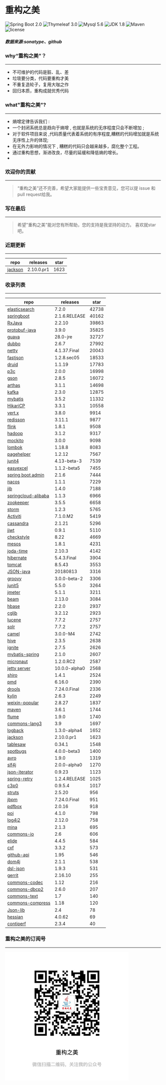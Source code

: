 # 重构之美
![Spring Boot 2.0](https://img.shields.io/badge/Spring%20Boot-2.0-brightgreen.svg)
![Thymeleaf 3.0](https://img.shields.io/badge/Thymeleaf-3.0-yellow.svg)
![Mysql 5.6](https://img.shields.io/badge/Mysql-5.6-blue.svg)
![JDK 1.8](https://img.shields.io/badge/JDK-1.8-brightgreen.svg)
![Maven](https://img.shields.io/badge/Maven-3.5.0-yellowgreen.svg)
![license](https://img.shields.io/badge/license-Apache%202-blue.svg)
##### 数据来源:sonatype、github

### why“重构之美”？
--- 
- 不可维护的代码是脏、乱、差
- 垃圾要分类，代码要重构才美
- 不重复造轮子，复用大咖之作
- 回归本质，重构成就优秀代码


### what"重构之美"?
---
- 熵增定律告诉我们 :
- 一个封闭系统总是趋向于熵增 , 也就是系统的无序程度只会不断增加 ;
- 对于软件项目来说 ,代码质量代表着系统的有序程度,糟糕的代码增加就是系统无序性上升的体现;
- 在无外力影响的情况下 , 糟糕的代码只会越来越多，腐化整个工程。
- 通过重构思想，渐进改良，尽量的延缓和降低熵的增长。
- 


### 欢迎你的贡献
---
> “重构之美”还不完善，希望大家能提供一些宝贵意见，您可以提 issue 和 pull request给我。


### 写在最后
---
> 希望"重构之美"能对您有所帮助，您的支持是我坚持的动力。
> 喜欢就star吧。


### 近期更新
---
repo | releases | star
---|---|---
[jackson](https://github.com/FasterXML/jackson-core) | 2.10.0.pr1 | 1623

### 收录列表
---
repo | releases | star
---|---|---
[elasticsearch](https://github.com/elastic/elasticsearch) | 7.2.0 | 42738 
[springboot](https://github.com/spring-projects/spring-boot) | 2.1.6.RELEASE | 40162 
[RxJava](https://github.com/ReactiveX/RxJava) | 2.2.10 | 39863 
[protobuf-java](https://github.com/protocolbuffers/protobuf) | 3.9.0 | 35825 
[guava](https://github.com/google/guava) | 28.0-jre | 32727 
[dubbo](https://github.com/apache/incubator-dubbo) | 2.6.7 | 27992 
[netty](https://github.com/netty/netty) | 4.1.37.Final | 20043 
[fastjson](https://github.com/alibaba/fastjson) | 1.2.8.sec05 | 18533 
[druid](https://github.com/alibaba/druid) | 1.1.19 | 17783 
[p3c](https://github.com/alibaba/p3c) | 2.0.0 | 16998 
[gson](https://github.com/google/gson) | 2.8.5 | 16072 
[arthas](https://github.com/alibaba/arthas) | 3.1.1 | 14698 
[kafka](https://github.com/apache/kafka) | 2.3.0 | 12875 
[mybatis](https://github.com/mybatis/mybatis-3) | 3.5.2 | 11332 
[HikariCP](https://github.com/brettwooldridge/HikariCP) | 3.3.1 | 10558 
[vert.x](https://github.com/eclipse-vertx/vert.x) | 3.8.0 | 9914 
[redisson](https://github.com/redisson/redisson) | 3.11.1 | 9877 
[flink](https://github.com/apache/flink) | 1.8.1 | 9508 
[hadoop](https://github.com/apache/hadoop) | 3.1.2 | 9317 
[mockito](https://github.com/mockito/mockito) | 3.0.0 | 9098 
[lombok](https://github.com/rzwitserloot/lombok) | 1.18.8 | 8083 
[pagehelper](https://github.com/pagehelper/Mybatis-PageHelper) | 1.2.12 | 7567 
[junit4](https://github.com/junit-team/junit4) | 4.13-beta-3 | 7539 
[easyexcel](https://github.com/alibaba/easyexcel) | 1.1.2-beta5 | 7455 
[spring boot admin](https://github.com/codecentric/spring-boot-admin) | 2.1.6 | 7444 
[nacos](https://github.com/alibaba/nacos) | 1.1.1 | 7229 
[jib](https://github.com/GoogleContainerTools/jib) | 1.4.0 | 7188 
[springcloud-alibaba](https://github.com/spring-cloud-incubator/spring-cloud-alibaba) | 1.1.3 | 6966 
[zookeeper](https://github.com/apache/zookeeper) | 3.5.5 | 6658 
[storm](https://github.com/apache/storm) | 1.2.3 | 5765 
[Activiti](https://github.com/Activiti/Activiti) | 7.1.0.M2 | 5419 
[cassandra](https://github.com/apache/cassandra) | 2.1.21 | 5296 
[jjwt](https://github.com/jwtk/jjwt) | 0.9.1 | 5110 
[checkstyle](https://github.com/checkstyle/checkstyle) | 8.22 | 4669 
[mesos](https://github.com/apache/mesos) | 1.8.1 | 4231 
[joda-time](https://github.com/JodaOrg/joda-time) | 2.10.3 | 4142 
[hibernate](https://github.com/hibernate/hibernate-orm) | 5.4.3.Final | 3904 
[tomcat](https://github.com/apache/tomcat) | 8.5.43 | 3553 
[JSON-java](https://github.com/stleary/JSON-java) | 20180813 | 3316 
[groovy](https://github.com/apache/groovy) | 3.0.0-beta-2 | 3306 
[junit5](https://github.com/junit-team/junit5) | 5.5.0 | 3264 
[jmeter](https://github.com/apache/jmeter) | 5.1.1 | 3211 
[beam](https://github.com/apache/beam) | 2.13.0 | 3084 
[hbase](https://github.com/apache/hbase) | 2.2.0 | 2937 
[cglib](https://github.com/cglib/cglib) | 3.2.12 | 2923 
[lucene](https://github.com/apache/lucene-solr) | 7.7.2 | 2757 
[solr](https://github.com/apache/lucene-solr) | 7.7.2 | 2757 
[camel](https://github.com/apache/camel) | 3.0.0-M4 | 2742 
[hive](https://github.com/apache/hive) | 2.3.5 | 2638 
[ignite](https://github.com/apache/ignite) | 2.7.5 | 2626 
[mybatis-spring](https://github.com/mybatis/spring-boot-starter) | 2.1.0 | 2607 
[micronaut](https://github.com/micronaut-projects/micronaut-core) | 1.2.0.RC2 | 2587 
[jetty server](https://github.com/eclipse/jetty.project) | 10.0.0-alpha0 | 2568 
[shiro](https://github.com/apache/shiro) | 1.4.1 | 2524 
[pmd](https://github.com/pmd/pmd) | 6.16.0 | 2390 
[drools](https://github.com/kiegroup/drools) | 7.24.0.Final | 2336 
[kylin](https://github.com/apache/kylin) | 2.6.3 | 2249 
[weixin-popular](https://github.com/liyiorg/weixin-popular) | 2.8.27 | 1837 
[maven](https://github.com/apache/maven) | 3.6.1 | 1744 
[flume](https://github.com/apache/flume) | 1.9.0 | 1740 
[commons-lang3](https://github.com/apache/commons-lang) | 3.9 | 1697 
[logback](https://github.com/qos-ch/logback) | 1.3.0-alpha4 | 1652 
[jackson](https://github.com/FasterXML/jackson-core) | 2.10.0.pr1 | 1623 
[tablesaw](https://github.com/jtablesaw/tablesaw) | 0.34.1 | 1548 
[spotbugs](https://github.com/spotbugs/spotbugs) | 4.0.0-beta3 | 1400 
[avro](https://github.com/apache/avro) | 1.9.0 | 1319 
[slf4j](https://github.com/qos-ch/slf4j) | 2.0.0-alpha0 | 1270 
[json-iterator](https://github.com/json-iterator/java) | 0.9.23 | 1123 
[spring-retry](https://github.com/spring-projects/spring-retry) | 1.2.4.RELEASE | 1025 
[c3p0](https://github.com/swaldman/c3p0) | 0.9.5.4 | 1017 
[struts](https://github.com/apache/struts) | 2.5.20 | 956 
[jbpm](https://github.com/kiegroup/jbpm) | 7.24.0.Final | 951 
[pdfbox](https://github.com/apache/pdfbox) | 2.0.16 | 918 
[poi](https://github.com/apache/poi) | 4.1.0 | 798 
[log4j2](https://github.com/apache/logging-log4j2) | 2.12.0 | 758 
[mina](https://github.com/apache/mina) | 2.1.3 | 695 
[commons-io](https://github.com/apache/commons-io) | 2.6 | 606 
[elide](https://github.com/yahoo/elide) | 4.4.5 | 584 
[cxf](https://github.com/apache/cxf) | 3.3.2 | 573 
[github-api](https://github.com/kohsuke/github-api) | 1.95 | 546 
[dom4j](https://github.com/dom4j/dom4j) | 2.1.1 | 538 
[dsl-json](https://github.com/ngs-doo/dsl-json) | 1.9.3 | 531 
[gerrit](https://github.com/GerritCodeReview/gerrit) | 2.16.10 | 255 
[commons-codec](https://github.com/apache/commons-codec) | 1.12 | 216 
[commons-dbcp2](https://github.com/apache/commons-dbcp) | 2.6.0 | 207 
[commons-text](https://github.com/apache/commons-text) | 1.7 | 140 
[commons-compress](https://github.com/apache/commons-compress) | 1.18 | 120 
[Json-lib](https://github.com/aalmiray/Json-lib) | 2.4 | 78 
[hessian](https://github.com/ebourg/hessian) | 4.0.62 | 69 
[contiperf](https://github.com/lucaspouzac/contiperf) | 2.3.4 | 40 


### 重构之美的订阅号
---
<img src="https://github.com/jartisan2001/latest/blob/master/Image.jpg" width="400" hegiht="400" align=left />
